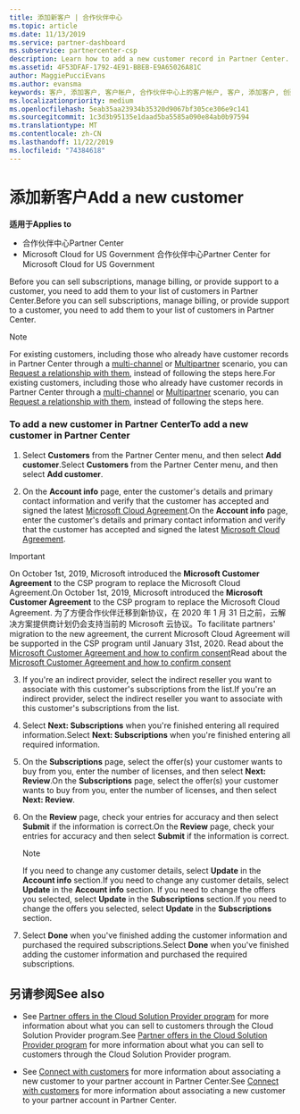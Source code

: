 ```yaml
---
title: 添加新客户 | 合作伙伴中心
ms.topic: article
ms.date: 11/13/2019
ms.service: partner-dashboard
ms.subservice: partnercenter-csp
description: Learn how to add a new customer record in Partner Center. Then, you can sell the customer subscriptions, manage billing, or provide customer support.
ms.assetid: 4F53DFAF-1792-4E91-BBEB-E9A65026A81C
author: MaggiePucciEvans
ms.author: evansma
keywords: 客户, 添加客户, 客户帐户, 合作伙伴中心上的客户帐户, 客户, 添加客户, 创建客户帐户
ms.localizationpriority: medium
ms.openlocfilehash: 5eab35aa23934b35320d9067bf305ce306e9c141
ms.sourcegitcommit: 1c3d3b95135e1daad5ba5585a090e84ab0b97594
ms.translationtype: MT
ms.contentlocale: zh-CN
ms.lasthandoff: 11/22/2019
ms.locfileid: "74384618"
---
```

# <a name="add-a-new-customer"></a><span data-ttu-id="6e840-105">添加新客户</span><span class="sxs-lookup"><span data-stu-id="6e840-105">Add a new customer</span></span>

<span data-ttu-id="6e840-106">**适用于**</span><span class="sxs-lookup"><span data-stu-id="6e840-106">**Applies to**</span></span>

-  <span data-ttu-id="6e840-107">合作伙伴中心</span><span class="sxs-lookup"><span data-stu-id="6e840-107">Partner Center</span></span>
-  <span data-ttu-id="6e840-108">Microsoft Cloud for US Government 合作伙伴中心</span><span class="sxs-lookup"><span data-stu-id="6e840-108">Partner Center for Microsoft Cloud for US Government</span></span>

<span data-ttu-id="6e840-109">Before you can sell subscriptions, manage billing, or provide support to a customer, you need to add them to your list of customers in Partner  Center.</span><span class="sxs-lookup"><span data-stu-id="6e840-109">Before you can sell subscriptions, manage billing, or provide support to a customer, you need to add them to your list of customers in Partner  Center.</span></span>

>[!NOTE]
><span data-ttu-id="6e840-110">For existing customers, including those who already have customer records in Partner Center through a [multi-channel](multichannel.md) or [Multipartner](multipartner.md) scenario, you can [Request a relationship with them](request-a-relationship-with-a-customer.md), instead of following the steps here.</span><span class="sxs-lookup"><span data-stu-id="6e840-110">For existing customers, including those who already have customer records in Partner Center through a [multi-channel](multichannel.md) or [Multipartner](multipartner.md) scenario, you can [Request a relationship with them](request-a-relationship-with-a-customer.md), instead of following the steps here.</span></span>

### <a name="to-add-a-new-customer-in-partner-center"></a><span data-ttu-id="6e840-111">To add a new customer in Partner Center</span><span class="sxs-lookup"><span data-stu-id="6e840-111">To add a new customer in Partner Center</span></span>

1. <span data-ttu-id="6e840-112">Select **Customers** from the Partner Center menu, and then select **Add customer**.</span><span class="sxs-lookup"><span data-stu-id="6e840-112">Select **Customers** from the Partner Center menu, and then select **Add customer**.</span></span>

2. <span data-ttu-id="6e840-113">On the **Account info** page, enter the customer's details and primary contact information and verify that the customer has accepted and signed the latest [Microsoft Cloud Agreement](agreements.md).</span><span class="sxs-lookup"><span data-stu-id="6e840-113">On the **Account info** page, enter the customer's details and primary contact information and verify that the customer has accepted and signed the latest [Microsoft Cloud Agreement](agreements.md).</span></span>

>[!IMPORTANT] 
> <span data-ttu-id="6e840-114">On October 1st, 2019, Microsoft introduced the **Microsoft Customer Agreement** to the CSP program to replace the Microsoft Cloud Agreement.</span><span class="sxs-lookup"><span data-stu-id="6e840-114">On October 1st, 2019, Microsoft introduced the **Microsoft Customer Agreement** to the CSP program to replace the Microsoft Cloud Agreement.</span></span> <span data-ttu-id="6e840-115">为了方便合作伙伴迁移到新协议，在 2020 年 1 月 31 日之前，云解决方案提供商计划仍会支持当前的 Microsoft 云协议。</span><span class="sxs-lookup"><span data-stu-id="6e840-115">To facilitate partners' migration to the new agreement, the current Microsoft Cloud Agreement will be supported in the CSP program until January 31st, 2020.</span></span> <span data-ttu-id="6e840-116">Read about the [Microsoft Customer Agreement and how to confirm consent](confirm-customer-agreement.md)</span><span class="sxs-lookup"><span data-stu-id="6e840-116">Read about the [Microsoft Customer Agreement and how to confirm consent](confirm-customer-agreement.md)</span></span>
  
3. <span data-ttu-id="6e840-117">If you're an indirect provider, select the indirect reseller you want to associate with this customer's subscriptions from the list.</span><span class="sxs-lookup"><span data-stu-id="6e840-117">If you're an indirect provider, select the indirect reseller you want to associate with this customer's subscriptions from the list.</span></span>

4. <span data-ttu-id="6e840-118">Select **Next: Subscriptions** when you're finished entering all required information.</span><span class="sxs-lookup"><span data-stu-id="6e840-118">Select **Next: Subscriptions** when you're finished entering all required information.</span></span>

5. <span data-ttu-id="6e840-119">On the **Subscriptions** page, select the offer(s) your customer wants to buy from you, enter the number of licenses, and then select **Next: Review**.</span><span class="sxs-lookup"><span data-stu-id="6e840-119">On the **Subscriptions** page, select the offer(s) your customer wants to buy from you, enter the number of licenses, and then select **Next: Review**.</span></span>

6. <span data-ttu-id="6e840-120">On the **Review** page, check your entries for accuracy and then select **Submit** if the information is correct.</span><span class="sxs-lookup"><span data-stu-id="6e840-120">On the **Review** page, check your entries for accuracy and then select **Submit** if the information is correct.</span></span>

    >[!NOTE]
    ><span data-ttu-id="6e840-121">If you need to change any customer details, select **Update** in the **Account info** section.</span><span class="sxs-lookup"><span data-stu-id="6e840-121">If you need to change any customer details, select **Update** in the **Account info** section.</span></span> <span data-ttu-id="6e840-122">If you need to change the offers you selected, select **Update** in the **Subscriptions** section.</span><span class="sxs-lookup"><span data-stu-id="6e840-122">If you need to change the offers you selected, select **Update** in the **Subscriptions** section.</span></span>

7. <span data-ttu-id="6e840-123">Select **Done** when you've finished adding the customer information and purchased the required subscriptions.</span><span class="sxs-lookup"><span data-stu-id="6e840-123">Select **Done** when you've finished adding the customer information and purchased the required subscriptions.</span></span>

## <a name="see-also"></a><span data-ttu-id="6e840-124">另请参阅</span><span class="sxs-lookup"><span data-stu-id="6e840-124">See also</span></span>

- <span data-ttu-id="6e840-125">See [Partner offers in the Cloud Solution Provider program](csp-offers.md) for more information about what you can sell to customers through the Cloud Solution Provider program.</span><span class="sxs-lookup"><span data-stu-id="6e840-125">See [Partner offers in the Cloud Solution Provider program](csp-offers.md) for more information about what you can sell to customers through the Cloud Solution Provider program.</span></span>

- <span data-ttu-id="6e840-126">See [Connect with customers](customer-accounts.md) for more information about associating a new customer to your partner account in Partner Center.</span><span class="sxs-lookup"><span data-stu-id="6e840-126">See [Connect with customers](customer-accounts.md) for more information about associating a new customer to your partner account in Partner Center.</span></span>